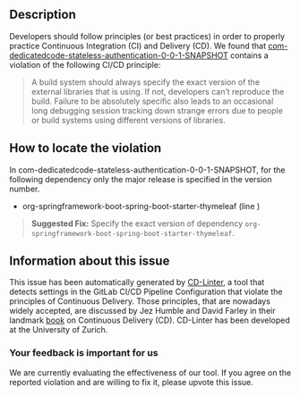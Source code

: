 
## Description
Developers should follow principles (or best practices) in order to properly practice Continuous Integration (CI) and Delivery (CD).
We found that [com-dedicatedcode-stateless-authentication-0-0-1-SNAPSHOT](https://gitlab.com/dedicatedcode/stateless-authentication/blob/master/.gitlab-ci.yml) contains a violation of the following CI/CD principle:

> A build system should always specify the exact version of the external libraries that is using.
If not, developers can’t reproduce the build. Failure to be absolutely specific also leads to an occasional long debugging session tracking down strange errors due to people or build systems using different versions of libraries.

## How to locate the violation

In com-dedicatedcode-stateless-authentication-0-0-1-SNAPSHOT, for the following dependency only the major release is specified in the version number.

* org-springframework-boot-spring-boot-starter-thymeleaf (line )

> **Suggested Fix:** Specify the exact version of dependency `org-springframework-boot-spring-boot-starter-thymeleaf`.

## Information about this issue

This issue has been automatically generated by [CD-Linter](https://gitlab.com/Jancso/configuration-analytics), a tool that detects settings in the GitLab CI/CD Pipeline Configuration that violate the principles of Continuous Delivery. Those principles, that are nowadays widely accepted, are discussed by Jez Humble and David Farley in their landmark [book](https://www.oreilly.com/library/view/continuous-delivery-reliable/9780321670250/) on Continuous Delivery (CD). CD-Linter has been developed at the University of Zurich.

### Your feedback is important for us
We are currently evaluating the effectiveness of our tool. If you agree on the reported violation and are willing to fix it, please upvote this issue.